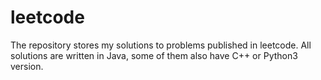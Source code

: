 # leetcode

The repository stores my solutions to problems published in leetcode.  All solutions are written in Java, some of them also have C++ or Python3 version.